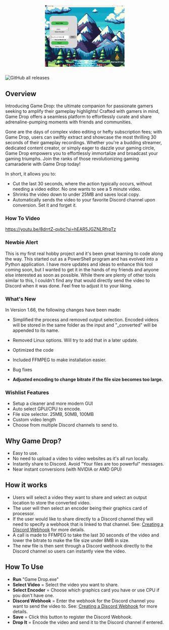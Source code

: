 <p align="center">
  <img src="https://github.com/ahiser24/Game-Drop/blob/main/assets/frame0/Screenshot.png?raw=true" alt="Logo" width="50%" height="50%"/>
</p>

###
![GitHub all releases](https://img.shields.io/github/downloads/ahiser24/game-drop/total?logo=Github)

## Overview
Introducing Game Drop: the ultimate companion for passionate gamers seeking to amplify their gameplay highlights! Crafted with gamers in mind, Game Drop offers a seamless platform to effortlessly curate and share adrenaline-pumping moments with friends and communities.

Gone are the days of complex video editing or hefty subscription fees; with Game Drop, users can swiftly extract and showcase the most thrilling 30 seconds of their gameplay recordings. Whether you're a budding streamer, dedicated content creator, or simply eager to dazzle your gaming circle, Game Drop empowers you to effortlessly immortalize and broadcast your gaming triumphs. Join the ranks of those revolutionizing gaming camaraderie with Game Drop today!

In short, it allows you to:
* Cut the last 30 seconds, where the action typically occurs, without needing a video editor. No one wants to see a 5 minute video.
* Shrinks the video down to under 25MB and saves local copy.
* Automatically sends the video to your favorite Discord channel upon conversion. Set it and forget it.

### How To Video
https://youtu.be/8drrtZ-qybc?si=hEAR5JGZNLRfrpTz

### Newbie Alert
This is my first real hobby project and it's been great learning to code along the way. This started out as a PowerShell program and has evolved into a Python application. I have more updates and ideas to enhance this tool coming soon, but I wanted to get it in the hands of my friends and anyone else interested as soon as possible. While there are plenty of other tools similar to this, I couldn't find any that would directly send the video to Discord when it was done. Feel free to adjust it to your liking.

### What's New
In Version 1.66, the following changes have been made:

* Simplified the process and removed output selection. Encoded videos will be stored in the same folder as the input and "_converted" will be appended to its name.
* Removed Linux options. Will try to add that in a later update.
* Optimized the code
* Included FFMPEG to make installation easier.

* Bug fixes
* **Adjusted encoding to change bitrate if the file size becomes too large.**

### Wishlist Features
* Setup a cleaner and more modern GUI
* Auto select GPU/CPU to encode.
* File size selector. 25MB, 50MB, 100MB
* Custom video length
* Choose from multiple Discord channels to send to.


## Why Game Drop?
* Easy to use.
* No need to upload a video to video websites as it's all run locally.
* Instantly share to Discord. Avoid "Your files are too powerful" messages.
* Near instant conversions (with NVIDIA or AMD GPU)

## How it works
* Users will select a video they want to share and select an output location to store the converted video.
* The user will then select an encoder being their graphics card of processor.
* If the user would like to share directly to a Discord channel they will need to specify a webhook that is linked to that channel. See: [Creating a Discord Webhook](https://support.discord.com/hc/en-us/articles/228383668-Intro-to-Webhooks) for more details.
* A call is made to FFMPEG to take the last 30 seconds of the video and lower the bitrate to make the file size under 8MB in size.
* The new file is then sent through a Discord webhook directly to the Discord channel so users can instantly view the video.
 

## How To Use
* **Run** "Game Drop.exe"
* **Select Video** = Select the video you want to share.
* **Select Encoder** = Choose which graphics card you have or use CPU if you don't have one.
* **Discord Webhook** = Enter the webhook for the Discord channel you want to send the video to. See: [Creating a Discord Webhook](https://support.discord.com/hc/en-us/articles/228383668-Intro-to-Webhooks) for more details.
* **Save** = Click this button to register the Discord Webhook.
* **Drop It** = Encode the video and send it to the Discord channel if entered.

